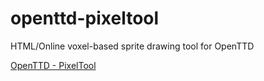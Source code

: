 # openttd-pixeltool
HTML/Online voxel-based sprite drawing tool for OpenTTD

[OpenTTD - PixelTool](http://zephyris.github.io/openttd-pixeltool)